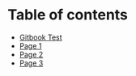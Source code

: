 # Table of contents

* [Gitbook Test](README.md)
* [Page 1](page1.md)
* [Page 2](page2.md)
* [Page 3](page3.md)

